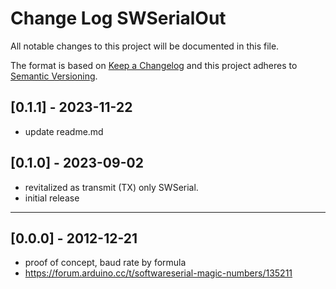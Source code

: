 # Change Log SWSerialOut
All notable changes to this project will be documented in this file.

The format is based on [Keep a Changelog](http://keepachangelog.com/)
and this project adheres to [Semantic Versioning](http://semver.org/).


## [0.1.1] - 2023-11-22
- update readme.md


## [0.1.0] - 2023-09-02
- revitalized as transmit (TX) only SWSerial.
- initial release

----

## [0.0.0] - 2012-12-21
- proof of concept, baud rate by formula
- https://forum.arduino.cc/t/softwareserial-magic-numbers/135211

